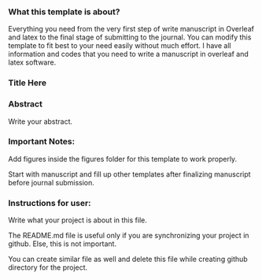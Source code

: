 ### What this template is about?
Everything you need from the very first step of write manuscript in Overleaf and latex to the final stage of submitting to the journal. You can modify this template to fit best to your need easily without much effort. I have all information and codes that you need to write a manuscript in overleaf and latex software.

### Title Here

### Abstract
Write your abstract.

### Important Notes:
Add figures inside the figures folder for this template to work properly.

Start with manuscript and fill up other templates after finalizing manuscript before journal submission.

### Instructions for user:
Write what your project is about in this file.

The README.md file is useful only if you are synchronizing your project in github. Else, this is not important.

You can create similar file as well and delete this file while creating github directory for the project.

